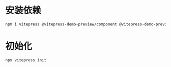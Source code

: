 # 安装依赖

```bash
npm i vitepress @vitepress-demo-preview/component @vitepress-demo-preview/plugin -D
```

# 初始化

```bash
npx vitepress init
```